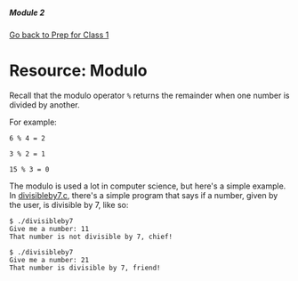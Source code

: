 ##### Module 2

[Go back to Prep for Class 1](../../class1-prep#the-modulo-operator-)

# Resource: Modulo

Recall that the modulo operator `%` returns the remainder when one number is divided by another.

For example:

`6 % 4 = 2`

`3 % 2 = 1`

`15 % 3 = 0`

The modulo is used a lot in computer science, but here's a simple example. In [divisibleby7.c](./divisibleby7.c), there's a simple program that says if a number, given by the user, is divisible by 7, like so:

```
$ ./divisibleby7
Give me a number: 11
That number is not divisible by 7, chief!

$ ./divisibleby7
Give me a number: 21
That number is divisible by 7, friend!
```

